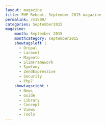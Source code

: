 ```yaml
---
layout: magazine
title: PHP Reboot, September 2015 magazine
permalink: /m1509/
categories: September2015
magazine:
    month: September 2015
    monthcategory: september2015
    showtagsleft :
      - Drupal
      - Laravel
      - Magento
      - SlimFramework
      - Symfony
      - ZendExpressive
      - Security
      - Php7
    showtagsright :
      - News
      - Guide
      - Library
      - Concept
      - Views
      - Tools
---
```

